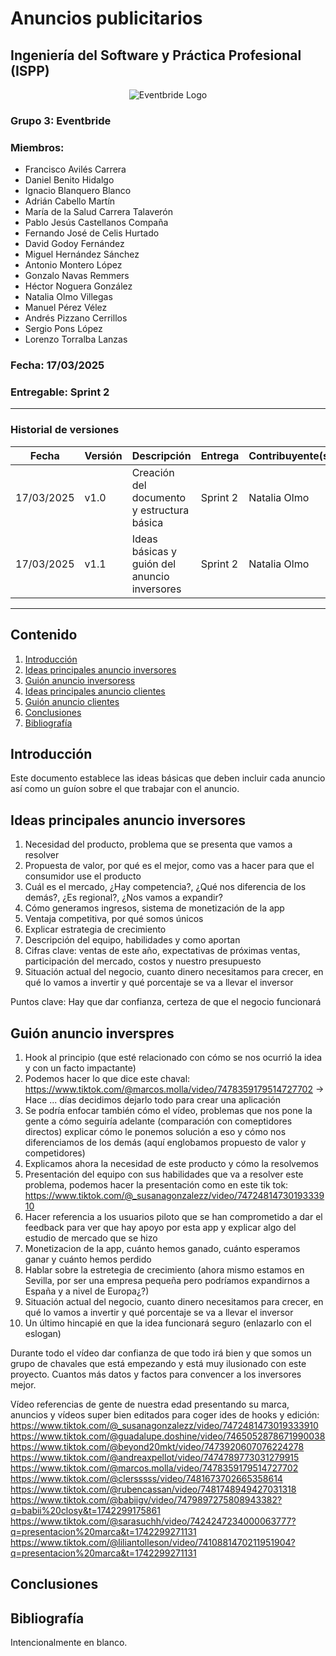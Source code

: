 # Anuncios publicitarios
## Ingeniería del Software y Práctica Profesional (ISPP)
<center><img src="https://iili.io/3BcQ3YJ.md.png" alt="Eventbride Logo"></img></center>

### Grupo 3: Eventbride

### Miembros:
- Francisco Avilés Carrera
- Daniel Benito Hidalgo
- Ignacio Blanquero Blanco
- Adrián Cabello Martín
- María de la Salud Carrera Talaverón
- Pablo Jesús Castellanos Compaña
- Fernando José de Celis Hurtado
- David Godoy Fernández
- Miguel Hernández Sánchez
- Antonio Montero López
- Gonzalo Navas Remmers
- Héctor Noguera González
- Natalia Olmo Villegas
- Manuel Pérez Vélez
- Andrés Pizzano Cerrillos
- Sergio Pons López
- Lorenzo Torralba Lanzas

### Fecha: 17/03/2025

### Entregable: Sprint 2

---

### Historial de versiones

| Fecha      | Versión | Descripción                                      | Entrega  | Contribuyente(s)                    |
|------------|---------|--------------------------------------------------|----------|-------------------------------------|
| 17/03/2025 | v1.0    | Creación del documento y estructura básica       | Sprint 2 | Natalia Olmo                        |
| 17/03/2025 | v1.1    | Ideas básicas y guión del anuncio inversores | Sprint 2 | Natalia Olmo                        |

---

## Contenido
1. [Introducción](#intro)
2. [Ideas principales anuncio inversores](#id1)
3. [Guión anuncio inversoress](#id2)
4. [Ideas principales anuncio clientes](#id3)
5. [Guión anuncio clientes](#id4)
5. [Conclusiones](#concl)
6. [Bibliografía](#bib)


<div id='intro'></div>

## Introducción

Este documento establece las ideas básicas que deben incluir cada anuncio así como un guíon sobre el que trabajar con el anuncio.

<div id='id1'></div>

## Ideas principales anuncio inversores

1. Necesidad del producto, problema que se presenta que vamos a resolver
2. Propuesta de valor, por qué es el mejor, como vas a hacer para que el consumidor use el producto
3. Cuál es el mercado, ¿Hay competencia?, ¿Qué nos diferencia de los demás?, ¿Es regional?, ¿Nos vamos a expandir?
4. Cómo generamos ingresos, sistema de monetización de la app
5. Ventaja competitiva, por qué somos únicos
6. Explicar estrategia de crecimiento
7. Descripción del equipo, habilidades y como aportan
8. Cifras clave: ventas de este año, expectativas de próximas ventas, participación del mercado, costos y nuestro presupuesto
9. Situación actual del negocio, cuanto dinero necesitamos para crecer, en qué lo vamos a invertir y qué porcentaje se va a llevar el inversor

Puntos clave: Hay que dar confianza, certeza de que el negocio funcionará

<div id='id2'></div>

## Guión anuncio inverspres

1. Hook al principio (que esté relacionado con cómo se nos ocurrió la idea y con un facto impactante)
2. Podemos hacer lo que dice este chaval: https://www.tiktok.com/@marcos.molla/video/7478359179514727702 -> Hace ... días decidimos dejarlo todo para crear una aplicación
3. Se podría enfocar también cómo el vídeo, problemas que nos pone la gente a cómo seguiría adelante (comparación con comeptidores directos)  explicar cómo le ponemos solución a eso y cómo nos diferenciamos de los demás (aquí englobamos propuesto de valor y competidores)
4. Explicamos ahora la necesidad de este producto y cómo la resolvemos
5. Presentación del equipo con sus habilidades que va a resolver este problema, podemos hacer la presentación como en este tik tok: https://www.tiktok.com/@_susanagonzalezz/video/7472481473019333910
6. Hacer referencia a los usuarios piloto que se han comprometido a dar el feedback para ver que hay apoyo por esta app y explicar algo del estudio de mercado que se hizo
7. Monetizacion de la app, cuánto hemos ganado, cuánto esperamos ganar y cuánto hemos perdido
8. Hablar sobre la estretegia de crecimiento (ahora mismo estamos en Sevilla, por ser una empresa pequeña pero podríamos expandirnos a España y a nivel de Europa¿?)
9. Situación actual del negocio, cuanto dinero necesitamos para crecer, en qué lo vamos a invertir y qué porcentaje se va a llevar el inversor
10. Un último hincapié en que la idea funcionará seguro (enlazarlo con el eslogan)

Durante todo el vídeo dar confianza de que todo irá bien y que somos un grupo de chavales que está empezando y está muy ilusionado con este proyecto. Cuantos más datos y factos para convencer a los inversores mejor.

Vídeo referencias de gente de nuestra edad presentando su marca, anuncios y vídeos super bien editados para coger ides de hooks y edición:
https://www.tiktok.com/@_susanagonzalezz/video/7472481473019333910
https://www.tiktok.com/@guadalupe.doshine/video/7465052878671990038
https://www.tiktok.com/@beyond20mkt/video/7473920607076224278
https://www.tiktok.com/@andreaxpellot/video/7474789773031279915
https://www.tiktok.com/@marcos.molla/video/7478359179514727702
https://www.tiktok.com/@clersssss/video/7481673702665358614
https://www.tiktok.com/@rubencassan/video/7481748949427031318
https://www.tiktok.com/@babiigv/video/7479897275808943382?q=babii%20closy&t=1742299175861
https://www.tiktok.com/@sarasuchh/video/7424247234000063777?q=presentacion%20marca&t=1742299271131
https://www.tiktok.com/@liliantolleson/video/7410881470211951904?q=presentacion%20marca&t=1742299271131

<div id='concl'></div>

## Conclusiones


<div id='bib'></div>

## Bibliografía

Intencionalmente en blanco.



